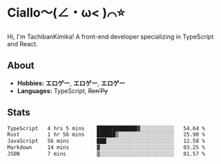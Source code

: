 # Ciallo～(∠・ω< )⌒⭐️

Hi, I'm TachibanKimika! A front-end developer specializing in TypeScript and React.

## About
- **Hobbies:** **エロゲー**, **エロゲー**, **エロゲー**
- **Languages:** TypeScript, ~~Ren’Py~~

## Stats
<!--START_SECTION:waka-->

```txt
TypeScript   4 hrs 5 mins    █████████████▓░░░░░░░░░░░   54.64 %
Rust         1 hr 56 mins    ██████▒░░░░░░░░░░░░░░░░░░   25.90 %
JavaScript   56 mins         ███░░░░░░░░░░░░░░░░░░░░░░   12.58 %
Markdown     14 mins         ▓░░░░░░░░░░░░░░░░░░░░░░░░   03.25 %
JSON         7 mins          ▒░░░░░░░░░░░░░░░░░░░░░░░░   01.57 %
```

<!--END_SECTION:waka-->

<!-- ![Metrics](https://metrics.lecoq.io/TachibanaKimika?template=classic&base.activity=0&base.community=0&base.repositories=0&languages=1&isocalendar=1&isocalendar.duration=half-year&languages.limit=8&languages.sections=most-used&languages.colors=github&languages.threshold=0%25&languages.indepth=false&languages.recent.load=300&languages.recent.days=14&config.timezone=Asia%2FShanghai)
 -->
